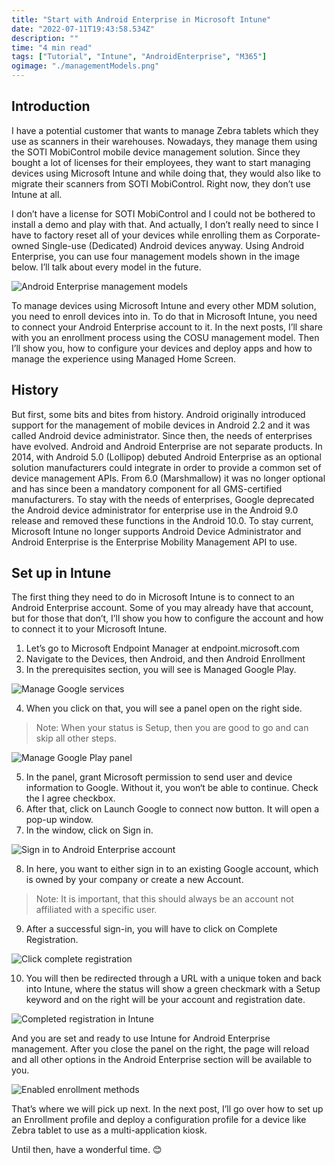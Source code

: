 ```yaml
---
title: "Start with Android Enterprise in Microsoft Intune"
date: "2022-07-11T19:43:58.534Z"
description: ""
time: "4 min read"
tags: ["Tutorial", "Intune", "AndroidEnterprise", "M365"]
ogimage: "./managementModels.png"
---
```


## Introduction 

I have a potential customer that wants to manage Zebra tablets which they use as scanners in their warehouses. Nowadays, they manage them using the SOTI MobiControl mobile device management solution. Since they bought a lot of licenses for their employees, they want to start managing devices using Microsoft Intune and while doing that, they would also like to migrate their scanners from SOTI MobiControl. Right now, they don’t use Intune at all.

I don’t have a license for SOTI MobiControl and I could not be bothered to install a demo and play with that. And actually, I don’t really need to since I have to factory reset all of your devices while enrolling them as Corporate-owned Single-use (Dedicated) Android devices anyway. Using Android Enterprise, you can use four management models shown in the image below. I’ll talk about every model in the future.

![Android Enterprise management models](managementModels.png)

To manage devices using Microsoft Intune and every other MDM solution, you need to enroll devices into in. To do that in Microsoft Intune, you need to connect your Android Enterprise account to it. In the next posts, I’ll share with you an enrollment process using the COSU management model. Then I’ll show you, how to configure your devices and deploy apps and how to manage the experience using Managed Home Screen.

## History

But first, some bits and bites from history. Android originally introduced support for the management of mobile devices in Android 2.2 and it was called Android device administrator. Since then, the needs of enterprises have evolved. Android and Android Enterprise are not separate products. In 2014, with Android 5.0 (Lollipop) debuted Android Enterprise as an optional solution manufacturers could integrate in order to provide a common set of device management APIs. From 6.0 (Marshmallow) it was no longer optional and has since been a mandatory component for all GMS-certified manufacturers. To stay with the needs of enterprises, Google deprecated the Android device administrator for enterprise use in the Android 9.0 release and removed these functions in the Android 10.0. To stay current, Microsoft Intune no longer supports Android Device Administrator and Android Enterprise is the Enterprise Mobility Management API to use.

## Set up in Intune

The first thing they need to do in Microsoft Intune is to connect to an Android Enterprise account. Some of you may already have that account, but for those that don’t, I’ll show you how to configure the account and how to connect it to your Microsoft Intune.

1) Let’s go to Microsoft Endpoint Manager at endpoint.microsoft.com
2) Navigate to the Devices, then Android, and then Android Enrollment
3) In the prerequisites section, you will see is Managed Google Play.

![Manage Google services](managedGoogleServices.png)

4) When you click on that, you will see a panel open on the right side.

> Note: When your status is Setup, then you are good to go and can skip all other steps.

![Manage Google Play panel](managedGooglePlayPanel.png)

5) In the panel, grant Microsoft permission to send user and device information to Google. Without it, you won‘t be able to continue. Check the I agree checkbox.
6) After that, click on Launch Google to connect now button. It will open a pop-up window.
7) In the window, click on Sign in.

![Sign in to Android Enterprise account](sighIn.png)

8) In here, you want to either sign in to an existing Google account, which is owned by your company or create a new Account.

> Note: It is important, that this should always be an account not affiliated with a specific user.

9) After a successful sign-in, you will have to click on Complete Registration.

![Click complete registration](completeRegistration.png)

10) You will then be redirected through a URL with a unique token and back into Intune, where the status will show a green checkmark with a Setup keyword and on the right will be your account and registration date.

![Completed registration in Intune](completed.png)

And you are set and ready to use Intune for Android Enterprise management. After you close the panel on the right, the page will reload and all other options in the Android Enterprise section will be available to you.

![Enabled enrollment methods](enabledOptions.png)

That’s where we will pick up next. In the next post, I’ll go over how to set up an Enrollment profile and deploy a configuration profile for a device like Zebra tablet to use as a multi-application kiosk.

Until then, have a wonderful time. 😊
